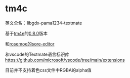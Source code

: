 # tm4c

英文全名：libgdx-pama1234-textmate

基于[tm4e](https://github.com/eclipse/tm4e)的[0.8.0](https://github.com/eclipse/tm4e/releases/tag/0.8.0)版本

和[rosemoe的sore-editor](https://github.com/Rosemoe/sora-editor)

和vscode的Textmate语言标识库<https://github.com/microsoft/vscode/tree/main/extensions>

目前并不支持着色css文件中RGBA的alpha值

